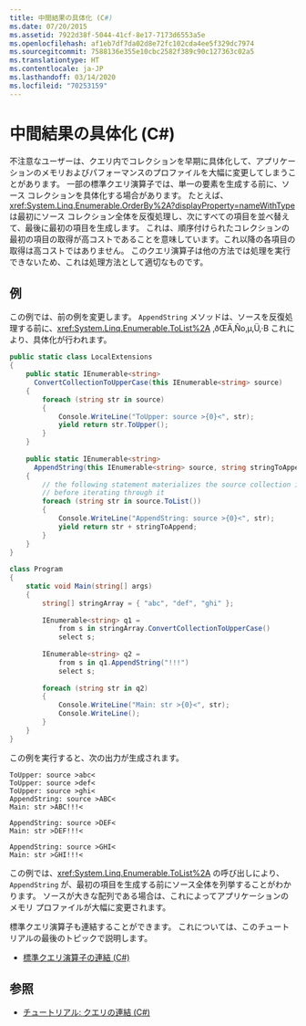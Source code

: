 ```yaml
---
title: 中間結果の具体化 (C#)
ms.date: 07/20/2015
ms.assetid: 7922d38f-5044-41cf-8e17-7173d6553a5e
ms.openlocfilehash: af1eb7df7da02d8e72fc102cda4ee5f329dc7974
ms.sourcegitcommit: 7588136e355e10cbc2582f389c90c127363c02a5
ms.translationtype: HT
ms.contentlocale: ja-JP
ms.lasthandoff: 03/14/2020
ms.locfileid: "70253159"
---
```

# <a name="intermediate-materialization-c"></a>中間結果の具体化 (C#)
不注意なユーザーは、クエリ内でコレクションを早期に具体化して、アプリケーションのメモリおよびパフォーマンスのプロファイルを大幅に変更してしまうことがあります。 一部の標準クエリ演算子では、単一の要素を生成する前に、ソース コレクションを具体化する場合があります。 たとえば、<xref:System.Linq.Enumerable.OrderBy%2A?displayProperty=nameWithType> は最初にソース コレクション全体を反復処理し、次にすべての項目を並べ替えて、最後に最初の項目を生成します。 これは、順序付けられたコレクションの最初の項目の取得が高コストであることを意味しています。これ以降の各項目の取得は高コストではありません。 このクエリ演算子は他の方法では処理を実行できないため、これは処理方法として適切なものです。  
  
## <a name="example"></a>例  
 この例では、前の例を変更します。 `AppendString` メソッドは、ソースを反復処理する前に、<xref:System.Linq.Enumerable.ToList%2A> ‚ðŒÄ‚Ño‚µ‚Ü‚·B これにより、具体化が行われます。  
  
```csharp  
public static class LocalExtensions  
{  
    public static IEnumerable<string>  
      ConvertCollectionToUpperCase(this IEnumerable<string> source)  
    {  
        foreach (string str in source)  
        {  
            Console.WriteLine("ToUpper: source >{0}<", str);  
            yield return str.ToUpper();  
        }  
    }  
  
    public static IEnumerable<string>  
      AppendString(this IEnumerable<string> source, string stringToAppend)  
    {  
        // the following statement materializes the source collection in a List<T>  
        // before iterating through it  
        foreach (string str in source.ToList())  
        {  
            Console.WriteLine("AppendString: source >{0}<", str);  
            yield return str + stringToAppend;  
        }  
    }  
}  
  
class Program  
{  
    static void Main(string[] args)  
    {  
        string[] stringArray = { "abc", "def", "ghi" };  
  
        IEnumerable<string> q1 =  
            from s in stringArray.ConvertCollectionToUpperCase()  
            select s;  
  
        IEnumerable<string> q2 =  
            from s in q1.AppendString("!!!")  
            select s;  
  
        foreach (string str in q2)  
        {  
            Console.WriteLine("Main: str >{0}<", str);  
            Console.WriteLine();  
        }  
    }  
}  
```  
  
 この例を実行すると、次の出力が生成されます。  
  
```output  
ToUpper: source >abc<  
ToUpper: source >def<  
ToUpper: source >ghi<  
AppendString: source >ABC<  
Main: str >ABC!!!<  
  
AppendString: source >DEF<  
Main: str >DEF!!!<  
  
AppendString: source >GHI<  
Main: str >GHI!!!<  
```  
  
 この例では、<xref:System.Linq.Enumerable.ToList%2A> の呼び出しにより、`AppendString` が、最初の項目を生成する前にソース全体を列挙することがわかります。 ソースが大きな配列である場合は、これによってアプリケーションのメモリ プロファイルが大幅に変更されます。  
  
 標準クエリ演算子も連結することができます。 これについては、このチュートリアルの最後のトピックで説明します。  
  
- [標準クエリ演算子の連結 (C#)](./chaining-standard-query-operators-together.md)  
  
## <a name="see-also"></a>参照

- [チュートリアル: クエリの連結 (C#)](./deferred-execution-and-lazy-evaluation-in-linq-to-xml.md)
